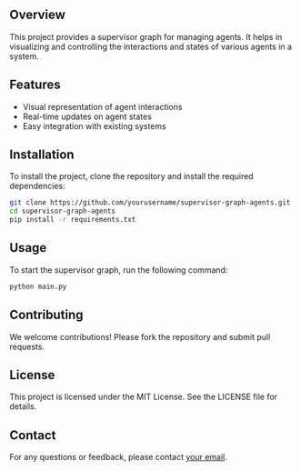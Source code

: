 ## Overview

This project provides a supervisor graph for managing agents. It helps in visualizing and controlling the interactions and states of various agents in a system.

## Features

- Visual representation of agent interactions
- Real-time updates on agent states
- Easy integration with existing systems

## Installation

To install the project, clone the repository and install the required dependencies:

```bash
git clone https://github.com/yourusername/supervisor-graph-agents.git
cd supervisor-graph-agents
pip install -r requirements.txt
```

## Usage

To start the supervisor graph, run the following command:

```bash
python main.py
```

## Contributing

We welcome contributions! Please fork the repository and submit pull requests.

## License

This project is licensed under the MIT License. See the LICENSE file for details.

## Contact

For any questions or feedback, please contact [your email](mailto:youremail@example.com).
